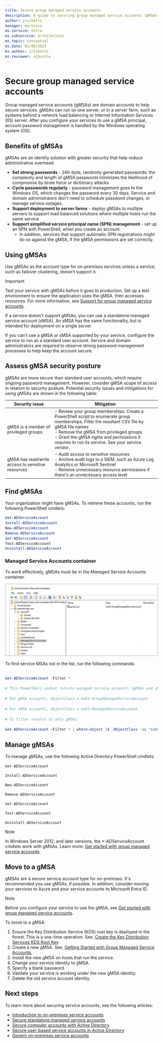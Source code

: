 ```yaml
---
title: Secure group managed service accounts
description: A guide to securing group managed service accounts (gMSAs)
author: jricketts
manager: martinco
ms.service: entra
ms.subservice: architecture
ms.topic: conceptual
ms.date: 02/09/2023
ms.author: jricketts
ms.reviewer: ajburnle
---
```


# Secure group managed service accounts

Group managed service accounts (gMSAs) are domain accounts to help secure services. gMSAs can run on one server, or in a server farm, such as systems behind a network load balancing or Internet Information Services (IIS) server. After you configure your services to use a gMSA principal, account password management is handled by the Windows operating system (OS).

## Benefits of gMSAs

gMSAs are an identity solution with greater security that help reduce administrative overhead:

* **Set strong passwords** - 240-byte, randomly generated passwords: the complexity and length of gMSA passwords minimizes the likelihood of compromise by brute force or dictionary attacks
* **Cycle passwords regularly** - password management goes to the Windows OS, which changes the password every 30 days. Service and domain administrators don't need to schedule password changes, or manage service outages.
* **Support deployment to server farms** - deploy gMSAs to multiple servers to support load balanced solutions where multiple hosts run the same service 
* **Support simplified service principal name (SPN) management** - set up an SPN with PowerShell, when you create an account. 
  * In addition, services that support automatic SPN registrations might do so against the gMSA, if the gMSA permissions are set correctly. 

## Using gMSAs

Use gMSAs as the account type for on-premises services unless a service, such as failover clustering, doesn't support it.

> [!IMPORTANT]
> Test your service with gMSAs before it goes to production. Set up a test environment to ensure the application uses the gMSA, then accesses resources. For more information, see [Support for group managed service accounts](/system-center/scom/support-group-managed-service-accounts?view=sc-om-2022&preserve-view=true).

If a service doesn't support gMSAs, you can use a standalone managed service account (sMSA). An sMSA has the same functionality, but is intended for deployment on a single server.

If you can't use a gMSA or sMSA supported by your service, configure the service to run as a standard user account. Service and domain administrators are required to observe strong password management processes to help keep the account secure.

## Assess gMSA security posture

gMSAs are more secure than standard user accounts, which require ongoing password management. However, consider gMSA scope of access in relation to security posture. Potential security issues and mitigations for using gMSAs are shown in the following table:

| Security issue| Mitigation |
| - | - |
| gMSA is a member of privileged groups | - Review your group memberships. Create a PowerShell script to enumerate group memberships. Filter the resultant CSV file by gMSA file names</br> - Remove the gMSA from privileged groups</br> - Grant the gMSA rights and permissions it requires to run its service. See your service vendor. 
| gMSA has read/write access to sensitive resources | - Audit access to sensitive resources</br> - Archive audit logs to a SIEM, such as Azure Log Analytics or Microsoft Sentinel</br> - Remove unnecessary resource permissions if there's an unnecessary access level |


## Find gMSAs

Your organization might have gMSAs. To retrieve these accounts, run the following PowerShell cmdlets:

```powershell
Get-ADServiceAccount 
Install-ADServiceAccount 
New-ADServiceAccount 
Remove-ADServiceAccount 
Set-ADServiceAccount 
Test-ADServiceAccount 
Uninstall-ADServiceAccount
```

### Managed Service Accounts container
  
To work effectively, gMSAs must be in the Managed Service Accounts container.
  
![Screenshot of a gMSA in the Managed Service Accounts container.](./media/govern-service-accounts/secure-gmsa-image-1.png)

To find service MSAs not in the list, run the following commands:

```powershell

Get-ADServiceAccount -Filter *

# This PowerShell cmdlet returns managed service accounts (gMSAs and sMSAs). Differentiate by examining the ObjectClass attribute on returned accounts.

# For gMSA accounts, ObjectClass = msDS-GroupManagedServiceAccount

# For sMSA accounts, ObjectClass = msDS-ManagedServiceAccount

# To filter results to only gMSAs:

Get-ADServiceAccount –Filter * | where-object {$_.ObjectClass -eq "msDS-GroupManagedServiceAccount"}
```

## Manage gMSAs

To manage gMSAs, use the following Active Directory PowerShell cmdlets:

`Get-ADServiceAccount`

`Install-ADServiceAccount`

`New-ADServiceAccount`

`Remove-ADServiceAccount`

`Set-ADServiceAccount`

`Test-ADServiceAccount`

`Uninstall-ADServiceAccount`

> [!NOTE]
> In Windows Server 2012, and later versions, the *-ADServiceAccount cmdlets work with gMSAs. Learn more: [Get started with group managed service accounts](/windows-server/security/group-managed-service-accounts/getting-started-with-group-managed-service-accounts).

## Move to a gMSA

gMSAs are a secure service account type for on-premises. It's recommended you use gMSAs, if possible. In addition, consider moving your services to Azure and your service accounts to Microsoft Entra ID. 

   > [!NOTE] 
   > Before you configure your service to use the gMSA, see [Get started with group managed service accounts](/previous-versions/windows/it-pro/windows-server-2012-R2-and-2012/jj128431(v=ws.11)).
  
To move to a gMSA:

1. Ensure the Key Distribution Service (KDS) root key is deployed in the forest. This is a one-time operation. See, [Create the Key Distribution Services KDS Root Key](/windows-server/security/group-managed-service-accounts/create-the-key-distribution-services-kds-root-key).
2. Create a new gMSA. See, [Getting Started with Group Managed Service Accounts](/windows-server/security/group-managed-service-accounts/getting-started-with-group-managed-service-accounts).
3. Install the new gMSA on hosts that run the service.
4. Change your service identity to gMSA.
5. Specify a blank password.
6. Validate your service is working under the new gMSA identity.
7. Delete the old service account identity.

## Next steps

To learn more about securing service accounts, see the following articles:

* [Introduction to on-premises service accounts](service-accounts-on-premises.md)  
* [Secure standalone managed service accounts](service-accounts-standalone-managed.md)  
* [Secure computer accounts with Active Directory](service-accounts-computer.md)  
* [Secure user-based service accounts in Active Directory](service-accounts-user-on-premises.md)  
* [Govern on-premises service accounts](service-accounts-govern-on-premises.md)
